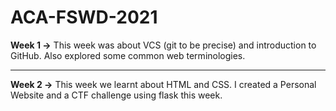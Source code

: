 # ACA-FSWD-2021

**Week 1 &#8594;** This week was about VCS (git to be precise) and introduction to GitHub. Also explored some common web terminologies.

---
**Week 2 &#8594;** This week we learnt about HTML and CSS. I created a Personal Website and a CTF challenge using flask this week.

